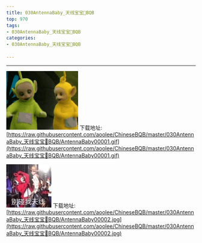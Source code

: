 ```yaml
---
title: 030AntennaBaby_天线宝宝👶BQB
top: 970
tags:
- 030AntennaBaby_天线宝宝👶BQB
categories:
- 030AntennaBaby_天线宝宝👶BQB

---
```


------

<!-- more -->

![](https://raw.githubusercontent.com/aoolee/ChineseBQB/master/030AntennaBaby_天线宝宝👶BQB/AntennaBaby00001.gif)
下载地址:[https://raw.githubusercontent.com/aoolee/ChineseBQB/master/030AntennaBaby_天线宝宝👶BQB/AntennaBaby00001.gif](https://raw.githubusercontent.com/aoolee/ChineseBQB/master/030AntennaBaby_天线宝宝👶BQB/AntennaBaby00001.gif)

![](https://raw.githubusercontent.com/aoolee/ChineseBQB/master/030AntennaBaby_天线宝宝👶BQB/AntennaBaby00002.jpg)
下载地址:[https://raw.githubusercontent.com/aoolee/ChineseBQB/master/030AntennaBaby_天线宝宝👶BQB/AntennaBaby00002.jpg](https://raw.githubusercontent.com/aoolee/ChineseBQB/master/030AntennaBaby_天线宝宝👶BQB/AntennaBaby00002.jpg)

